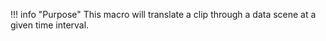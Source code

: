 !!! info "Purpose"
    This macro will translate a clip through a data scene at a given time interval.
